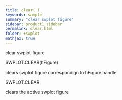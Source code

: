 ```yaml
---
title: clear( )
keywords: sample
summary: "clear swplot figure"
sidebar: product1_sidebar
permalink: clear.html
folder: +swplot
mathjax: true
---
```

  clear swplot figure
 
  SWPLOT.CLEAR(hFigure)
 
  clears swplot figure correspondign to hFigure handle
 
  SWPLOT.CLEAR
 
  clears the active swplot figure
